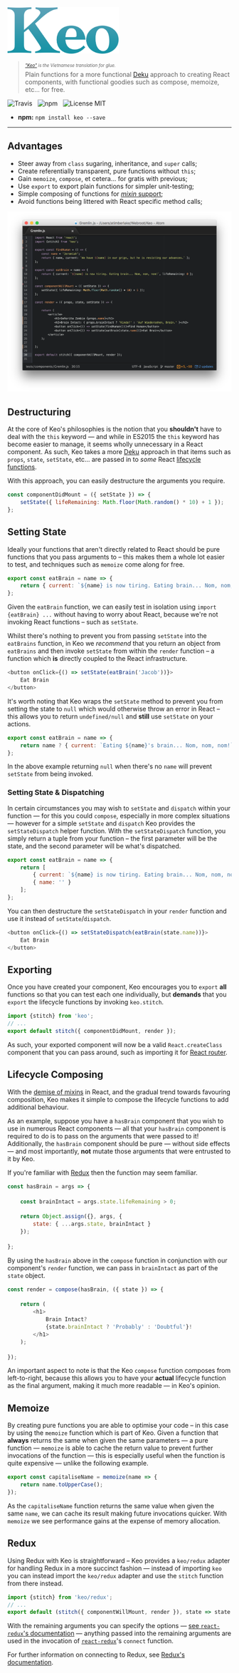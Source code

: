 <img src="media/logo.png" alt="Keo" width="250" />

> <sub><sup>*["Keo"](https://vi.wikipedia.org/wiki/Keo) is the Vietnamese translation for glue.*</sup></sub><br />
> Plain functions for a more functional [Deku](https://github.com/dekujs/deku) approach to creating React components, with functional goodies such as compose, memoize, etc... for free.

![Travis](http://img.shields.io/travis/Wildhoney/Keo.svg?style=flat-square)
&nbsp;
![npm](http://img.shields.io/npm/v/keo.svg?style=flat-square)
&nbsp;
![License MIT](http://img.shields.io/badge/License-MIT-lightgrey.svg?style=flat-square)

* **npm:** `npm install keo --save`

---

## Advantages

* Steer away from `class` sugaring, inheritance, and `super` calls;
* Create referentially transparent, pure functions without `this`;
* Gain `memoize`, `compose`, et cetera... for gratis with previous;
* Use `export` to export plain functions for simpler unit-testing;
* Simple composing of functions for [*mixin* support](https://github.com/dekujs/deku/issues/174);
* Avoid functions being littered with React specific method calls;

<img src="media/screenshot.png" />

## Destructuring

At the core of Keo's philosophies is the notion that you **shouldn't** have to deal with the `this` keyword &mdash; and while in ES2015 the `this` keyword has become easier to manage, it seems wholly unnecessary in a React component. As such, Keo takes a more [Deku](https://github.com/dekujs/deku) approach in that items such as `props`, `state`, `setState`, etc... are passed in to *some* React [lifecycle functions](https://facebook.github.io/react/docs/component-specs.html).

With this approach, you can easily destructure the arguments you require.

```javascript
const componentDidMount = ({ setState }) => {
    setState({ lifeRemaining: Math.floor(Math.random() * 10) + 1 });
};
```

## Setting State

Ideally your functions that aren't directly related to React should be pure functions that you pass arguments to &ndash; this makes them a whole lot easier to test, and techniques such as `memoize` come along for free.

```javascript
export const eatBrain = name => {
    return { current: `${name} is now tiring. Eating brain... Nom, nom, nom!` };
};
```

Given the `eatBrain` function, we can easily test in isolation using `import {eatBrain} ...` without having to worry about React, because we're not invoking React functions &ndash; such as `setState`.

Whilst there's nothing to prevent you from passing `setState` into the `eatBrains` function, in Keo we *recommend* that you return an object from `eatBrains` and then invoke `setState` from within the `render` function &ndash; a function which **is** directly coupled to the React infrastructure.

```javascript
<button onClick={() => setState(eatBrain('Jacob'))}>
    Eat Brain
</button>
```

It's worth noting that Keo wraps the `setState` method to prevent you from setting the state to `null` which would otherwise throw an error in React &ndash; this allows you to return `undefined/null` and **still** use `setState` on your actions.

```javascript
export const eatBrain = name => {
    return name ? { current: `Eating ${name}'s brain... Nom, nom, nom!` } : null;
};
```

In the above example returning `null` when there's no `name` will prevent `setState` from being invoked.

### Setting State & Dispatching

In certain circumstances you may wish to `setState` and `dispatch` within your function &mdash; for this you could `compose`, especially in more complex situations &mdash; however for a simple `setState` and `dispatch` Keo provides the `setStateDispatch` helper function. With the `setStateDispatch` function, you simply return a tuple from your function &ndash; the first parameter will be the state, and the second parameter will be what's dispatched.

```javascript
export const eatBrain = name => {
    return [
        { current: `${name} is now tiring. Eating brain... Nom, nom, nom!`, lifeRemaining: 0 },
        { name: '' }
    ];
};
```

You can then destructure the `setStateDispatch` in your `render` function and use it instead of `setState`/`dispatch`.

```javascript
<button onClick={() => setStateDispatch(eatBrain(state.name))}>
    Eat Brain
</button>
```

## Exporting

Once you have created your component, Keo encourages you to `export` **all** functions so that you can test each one individually, but **demands** that you `export` the lifecycle functions by invoking `keo.stitch`.

```javascript
import {stitch} from 'keo';
// ...
export default stitch({ componentDidMount, render });
```

As such, your exported component will now be a valid `React.createClass` component that you can pass around, such as importing it for [React router](https://github.com/rackt/react-router).

## Lifecycle Composing

With the [demise of mixins](https://medium.com/@dan_abramov/mixins-are-dead-long-live-higher-order-components-94a0d2f9e750#.dfr92o4yg) in React, and the gradual trend towards favouring composition, Keo makes it simple to compose the lifecycle functions to add additional behaviour.

As an example, suppose you have a `hasBrain` component that you wish to use in numerous React components &mdash; all that your `hasBrain` component is required to do is to pass on the arguments that were passed to it! Additionally, the `hasBrain` component should be pure &mdash; without side effects &mdash; and most importantly, **not** mutate those arguments that were entrusted to it by Keo.

If you're familiar with [Redux](https://github.com/rackt/redux) then the function may seem familiar.

```javascript
const hasBrain = args => {

    const brainIntact = args.state.lifeRemaining > 0;

    return Object.assign({}, args, {
        state: { ...args.state, brainIntact }
    });

};
```

By using the `hasBrain` above in the `compose` function in conjunction with our component's `render` function, we can pass in `brainIntact` as part of the `state` object.

```javascript
const render = compose(hasBrain, ({ state }) => {

    return (
        <h1>
            Brain Intact?
            {state.brainIntact ? 'Probably' : 'Doubtful'}!
        </h1>
    );

});
```

An important aspect to note is that the Keo `compose` function composes from left-to-right, because this allows you to have your **actual** lifecycle function as the final argument, making it much more readable &mdash; in Keo's opinion.

## Memoize

By creating pure functions you are able to optimise your code &ndash; in this case by using the `memoize` function which is part of Keo. Given a function that **always** returns the same when given the same parameters &mdash; a pure function &mdash; `memoize` is able to cache the return value to prevent further invocations of the function &mdash; this is especially useful when the function is quite expensive &mdash; unlike the following example.

```javascript
export const capitaliseName = memoize(name => {
    return name.toUpperCase();
});
```

As the `capitaliseName` function returns the same value when given the same `name`, we can cache its result making future invocations quicker. With `memoize` we see performance gains at the expense of memory allocation.

## Redux

Using Redux with Keo is straightforward &ndash; Keo provides a `keo/redux` adapter for handling Redux in a more succinct fashion &mdash; instead of importing `keo` you can instead import the `keo/redux` adapter and use the `stitch` function from there instead.

```javascript
import {stitch} from 'keo/redux';
// ...
export default (stitch({ componentWillMount, render }), state => state.zombies);
```

With the remaining arguments you can specify the options &mdash; [see `react-redux`'s documentation](https://github.com/rackt/react-redux/blob/master/docs/api.md#connectmapstatetoprops-mapdispatchtoprops-mergeprops-options) &mdash; anything passed into the remaining arguments are used in the invocation of [`react-redux`](https://github.com/rackt/react-redux)'s `connect` function.

For further information on connecting to Redux, see [Redux's documentation](http://rackt.org/redux/docs/basics/UsageWithReact.html).
